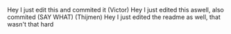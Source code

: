 Hey I just edit this and commited it (Victor)
Hey I just edited this aswell, also commited (SAY WHAT) (Thijmen)
Hey I just edited the readme as well, that wasn't that hard

